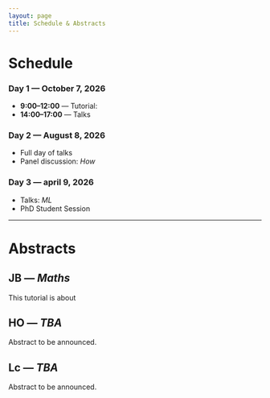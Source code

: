 ```yaml
---
layout: page
title: Schedule & Abstracts
---
```


# Schedule

### Day 1 — October 7, 2026

- **9:00–12:00** — Tutorial:
- **14:00–17:00** — Talks

### Day 2 — August 8, 2026

- Full day of talks  
- Panel discussion: *How*

### Day 3 — april 9, 2026

- Talks: *ML*  
- PhD Student Session

---

# Abstracts

## JB — *Maths*

This tutorial is about

## HO — *TBA*

Abstract to be announced.

## Lc — *TBA*

Abstract to be announced.

